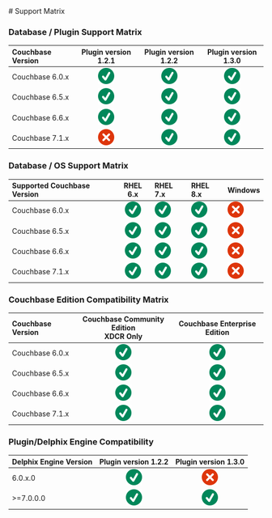 <html>
 <head>
<script type="text/JavaScript">
 function Redirect() {
window.location = "https://cd.delphix.com/docs/latest/couchbase-data-sources";
 }
 document.write("You will be redirected to the newer documentation..");
 setTimeout(function() {
Redirect();
 }, 0);
</script>
 </head>
</html>
# Support Matrix

### <a id="plugin support matrix"></a>Database / Plugin Support Matrix
| Couchbase Version |       Plugin version 1.2.1        |       Plugin version 1.2.2        |       Plugin version 1.3.0        |
|:------------------|:---------------------------------:|:---------------------------------:|:---------------------------------:|
| Couchbase 6.0.x   | ![Screenshot](../image/check.svg) | ![Screenshot](../image/check.svg) | ![Screenshot](../image/check.svg) |
| Couchbase 6.5.x   | ![Screenshot](../image/check.svg) | ![Screenshot](../image/check.svg) | ![Screenshot](../image/check.svg) |
| Couchbase 6.6.x   | ![Screenshot](../image/check.svg) | ![Screenshot](../image/check.svg) | ![Screenshot](../image/check.svg) |
| Couchbase 7.1.x   | ![Screenshot](../image/error.svg) | ![Screenshot](../image/check.svg) | ![Screenshot](../image/check.svg) |



### <a id="support matrix"></a>Database / OS Support Matrix

| Supported Couchbase Version |          RHEL 6.x          | RHEL 7.x                   | RHEL 8.x                   | Windows                   |
|:----------------------------|:---------------------------------:|:----------------------------------|:----------------------------------|:----------------------------------|
| Couchbase 6.0.x                     | ![Screenshot](../image/check.svg) | ![Screenshot](../image/check.svg) | ![Screenshot](../image/check.svg) | ![Screenshot](../image/error.svg) |
| Couchbase 6.5.x                    | ![Screenshot](../image/check.svg) | ![Screenshot](../image/check.svg) | ![Screenshot](../image/check.svg) | ![Screenshot](../image/error.svg) |<!--| RHEL 8.x                | ![Screenshot](../image/check.svg) | ![Screenshot](../image/check.svg) | ![Screenshot](../image/check.svg) |-->
| Couchbase 6.6.x                    | ![Screenshot](../image/check.svg) | ![Screenshot](../image/check.svg) | ![Screenshot](../image/check.svg) | ![Screenshot](../image/error.svg) |<!--| RHEL 8.x                | ![Screenshot](../image/check.svg) | ![Screenshot](../image/check.svg) | ![Screenshot](../image/check.svg) |-->
| Couchbase 7.1.x                     | ![Screenshot](../image/check.svg) | ![Screenshot](../image/check.svg) | ![Screenshot](../image/check.svg) | ![Screenshot](../image/error.svg) |


### <a id="Couchbase Edition Compatibility Matrix"></a>Couchbase Edition Compatibility Matrix

| Couchbase Version | Couchbase Community Edition <br/> XDCR Only | Couchbase Enterprise Edition     |
|:------------------|:-------------------------------------------:|:--------------------------------:|
| Couchbase 6.0.x   |      ![Screenshot](../image/check.svg)      |![Screenshot](../image/check.svg)     |
| Couchbase 6.5.x   |      ![Screenshot](../image/check.svg)      |![Screenshot](../image/check.svg)     |
| Couchbase 6.6.x   |      ![Screenshot](../image/check.svg)      |![Screenshot](../image/check.svg)     |
| Couchbase 7.1.x   |      ![Screenshot](../image/check.svg)      |![Screenshot](../image/check.svg)     |


### <a id="Plugin/Delphix Engine Compatibility"></a>Plugin/Delphix Engine Compatibility

| Delphix Engine Version |       Plugin version 1.2.2        |       Plugin version 1.3.0        |
|:-----------------------|:---------------------------------:|:---------------------------------:|
| 6.0.x.0                | ![Screenshot](../image/check.svg) | ![Screenshot](../image/error.svg) |
| \>=7.0.0.0             | ![Screenshot](../image/check.svg) | ![Screenshot](../image/check.svg) |
